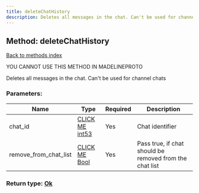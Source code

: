 ```yaml
---
title: deleteChatHistory
description: Deletes all messages in the chat. Can't be used for channel chats
---
```

## Method: deleteChatHistory  
[Back to methods index](index.md)


YOU CANNOT USE THIS METHOD IN MADELINEPROTO


Deletes all messages in the chat. Can't be used for channel chats

### Parameters:

| Name     |    Type       | Required | Description |
|----------|---------------|----------|-------------|
|chat\_id|[CLICK ME int53](../types/int53.md) | Yes|Chat identifier|
|remove\_from\_chat\_list|[CLICK ME Bool](../types/Bool.md) | Yes|Pass true, if chat should be removed from the chat list|


### Return type: [Ok](../types/Ok.md)

